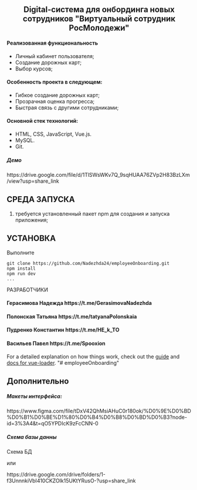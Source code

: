 <p align="center">
 <h2 align="center">Digital-система для 
онбординга новых сотрудников 
"Виртуальный сотрудник РосМолодежи"
</h2>
 </p>

<h4>Реализованная функциональность</h4>
<ul>
 <li>Личный кабинет пользователя;</li>
 <li>Создание дорожных карт;</li>
 <li>Выбор курсов;</li>
</ul> 

<h4>Особенность проекта в следующем:</h4>
<ul>
 <li>Гибкое создание дорожных карт;</li>
 <li>Прозрачная оценка прогресса;</li>
 <li>Быстрая связь с другими сотрудниками;</li> 
 </ul>
 
<h4>Основной стек технологий:</h4>
<ul>
 <li>HTML, CSS, JavaScript, Vue.js.</li>
 <li>MySQL.</li>
 <li>Git.</li>
  
 </ul>

<h5>Демо</h5>
https://drive.google.com/file/d/1TlSWsWKv7Q_9sqHUAA76ZVp2H83BzLXm/view?usp=share_link

СРЕДА ЗАПУСКА
------------
1) требуется установленный пакет npm  для создания и запуска приложения;


УСТАНОВКА
------------

Выполните 
~~~
git clone https://github.com/Nadezhda24/employeeOnboarding.git
npm install
npm run dev
...
~~~


РАЗРАБОТЧИКИ

<h4>Герасимова Надежда https://t.me/GerasimovaNadezhda </h4>
<h4>Полонская Татьяна https://t.me/tatyanaPolonskaia </h4>
<h4>Пудренко Константин https://t.me/HE_k_TO </h4>
<h4>Васильев Павел https://t.me/Spooxion </h4>

For a detailed explanation on how things work, check out the [guide](http://vuejs-templates.github.io/webpack/) and [docs for vue-loader](http://vuejs.github.io/vue-loader).
"# employeeOnboarding" 


Дополнительно
------------

<h5>Макеты интерфейса:</h5>
https://www.figma.com/file/tDxV42QhMsiAHuC0r180ok/%D0%9E%D0%BD%D0%B1%D0%BE%D1%80%D0%B4%D0%B8%D0%BD%D0%B3?node-id=3%3A4&t=qO5YPDIcK9zFcCNN-0

<h5>Схема базы данны</h5>
Схема БД

<p>или</p> 
https://drive.google.com/drive/folders/1-f3UnnnkiVbI410CKZOIk15UKtYRusO-?usp=share_link


